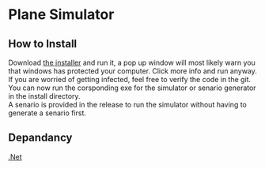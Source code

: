 # Plane Simulator

## How to Install

Download [the installer](https://github.com/Styx-24/Plane-Simulator/releases/tag/first) and run it, a pop up window will most likely warn you that windows has protected your computer. Click more info and run anyway. If you are worried of getting infected, feel free to verify the code in the git.
You can now run the corsponding exe for the simulator or senario generator in the install directory.  
A senario is provided in the release to run the simulator without having to generate a senario first.

## Depandancy

[.Net](https://dotnet.microsoft.com/en-us/download)

